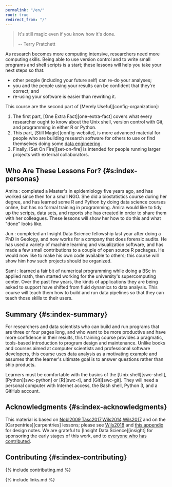 ```yaml
---
permalink: "/en/"
root: true
redirect_from: "/"
---
```


> It's still magic even if you know how it's done.
>
> -- Terry Pratchett

As research becomes more computing intensive,
researchers need more computing skills.
Being able to use version control and to write small programs and shell scripts is a start;
these lessons will help you take your next steps so that:

-   other people (including your future self) can re-do your analyses;
-   you and the people using your results can be confident that they're correct; and
-   re-using your software is easier than rewriting it.

This course are the second part of [Merely Useful][config-organization]:

1.  The first part,
    [One Extra Fact][one-extra-fact]
    covers what every researcher ought to know about the Unix shell, version control with Git,
    and programming in either R or Python.
2.  This part,
    [Still Magic][config-website],
    is more advanced material for people who are building research software for others to use
    or find themselves doing some [data engineering](./gloss/#g:data-engineering).
3.  Finally,
    [Set On Fire][set-on-fire]
    is intended for people running larger projects with external collaborators.

## Who Are These Lessons For? {#s:index-personas}

Amira
:   completed a Master's in epidemiology five years ago,
    and has worked since then for a small NGO.
    She did a biostatistics course during her degree,
    and has learned some R and Python by doing data science courses online,
    but has no formal training in programming.
    Amira would like to tidy up the scripts, data sets, and reports she has created
    in order to share them with her colleagues.
    These lessons will show her how to do this and what "done" looks like.

Jun
:   completed an Insight Data Science fellowship last year after doing a PhD in Geology,
    and now works for a company that does forensic audits.
    He has used a variety of machine learning and visualization software,
    and has made a few small contributions to a couple of open source R packages.
    He would now like to make his own code available to others;
    this course will show him how such projects should be organized.

Sami
:   learned a fair bit of numerical programming while doing a BSc in applied math,
    then started working for the university's supercomputing center.
    Over the past few years,
    the kinds of applications they are being asked to support
    have shifted from fluid dynamics to data analysis.
    This course will teach them how to build and run data pipelines
    so that they can teach those skills to their users.

## Summary {#s:index-summary}

For researchers and data scientists who can build and run programs that are three or four pages long,
and who want to be more productive and have more confidence in their results,
this training course
provides a pragmatic, tools-based introduction to program design and maintenance.
Unlike books and courses aimed at computer scientists and professional software developers,
this course uses data analysis as a motivating example
and assumes that the learner's ultimate goal is to answer questions rather than ship products.

Learners must be comfortable with the basics of
the [Unix shell][swc-shell], [Python][swc-python] or [R][swc-r], and [Git][swc-git].
They will need a personal computer with Internet access,
the Bash shell,
Python 3,
and a GitHub account.

## Acknowledgments {#s:index-acknowledgments}

This material is based on [Nobl2009,Tasc2017,Wils2014,Wils2017](#BIB)
and on the [Carpentries][carpentries] lessons;
please see [Wils2018](#BIB) and [this appendix](./design/) for design notes.
We are grateful to [Insight Data Science][insight] for sponsoring the early stages of this work,
and to [everyone who has contributed](./citation/#s:citation-contributors).

## Contributing {#s:index-contributing}

{% include contributing.md %}

{% include links.md %}
